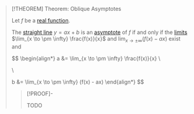 >[!THEOREM] Theorem: Oblique Asymptotes
>
>Let $f$ be a [real function](../Real%20Function.md).
>
>The [straight line](../../../../../Geometry/Euclidean%20Geometry/Curves/Lines/Straight%20Line.md) $y = ax + b$ is an [asymptote](Asymptotes.md) of $f$ if and only if the [limits](Real%20Limits%20of%20a%20Function.md) $\lim_{x \to \pm \infty} \frac{f(x)}{x}$ and $\lim_{x \to \pm \infty} (f(x) - ax)$ exist and
>
>$$
>\begin{align*}
>a &= \lim_{x \to \pm \infty} \frac{f(x)}{x} \\
>
>\\
>
>b &= \lim_{x \to \pm \infty} (f(x) - ax)
>\end{align*}
>$$
>
>>[!PROOF]-
>>
>>TODO
>>
>